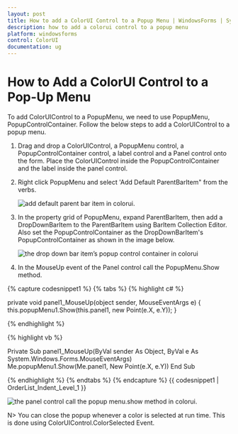 ```yaml
---
layout: post
title: How to add a ColorUI Control to a Popup Menu | WindowsForms | Syncfusion®
description: how to add a colorui control to a popup menu
platform: windowsforms
control: ColorUI 
documentation: ug
---
```

# How to Add a ColorUI Control to a Pop-Up Menu

To add ColorUIControl to a PopupMenu, we need to use PopupMenu, PopupControlContainer. Follow the below steps to add a ColorUIControl to a popup menu.

1. Drag and drop a ColorUIControl, a PopupMenu control, a PopupControlContainer control, a label control and a Panel control onto the form. Place the ColorUIControl inside the PopupControlContainer and the label inside the panel control.
2. Right click PopupMenu and select 'Add Default ParentBarItem" from the verbs. 

   ![add default parent bar item in colorui.](FAQ_images/Overview_img240.jpeg) 

3. In the property grid of PopupMenu, expand ParentBarItem, then add a DropDownBarItem to the ParentBarItem using BarItem Collection Editor. Also set the PopupControlContainer as the DropDownBarItem's PopupControlContainer as shown in the image below.

   ![the drop down bar item’s popup control container in colorui](FAQ_images/Overview_img241.jpeg) 

4. In the MouseUp event of the Panel control call the PopupMenu.Show method.

{% capture codesnippet1 %}
{% tabs %}
{% highlight c# %}

private void panel1_MouseUp(object sender, MouseEventArgs e)
{
	this.popupMenu1.Show(this.panel1, new Point(e.X, e.Y));
}

{% endhighlight %}

{% highlight vb %}

Private Sub panel1_MouseUp(ByVal sender As Object, ByVal e As System.Windows.Forms.MouseEventArgs)
Me.popupMenu1.Show(Me.panel1, New Point(e.X, e.Y))
End Sub

{% endhighlight %}
{% endtabs %}
{% endcapture %}
{{ codesnippet1 | OrderList_Indent_Level_1 }}

   ![the panel control call the popup menu.show method in colorui.](FAQ_images/Overview_img242.jpeg) 

N> You can close the popup whenever a color is selected at run time. This is done using ColorUIControl.ColorSelected Event.
